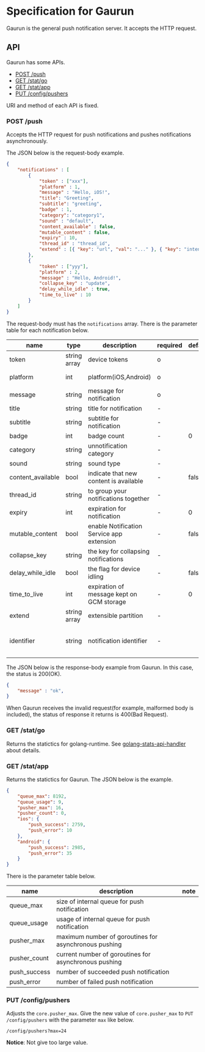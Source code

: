 # Specification for Gaurun

Gaurun is the general push notification server. It accepts the HTTP request.

## API

Gaurun has some APIs.

 * [POST /push](#post-push)
 * [GET /stat/go](#get-statgo)
 * [GET /stat/app](#get-statapp)
 * [PUT /config/pushers](#put-configpushers)

URI and method of each API is fixed.

### POST /push

Accepts the HTTP request for push notifications and pushes notifications asynchronously.

The JSON below is the request-body example.

```json
{
    "notifications" : [
        {
            "token" : ["xxx"],
            "platform" : 1,
            "message" : "Hello, iOS!",
            "title": "Greeting",
            "subtitle": "greeting",
            "badge" : 1,
            "category": "category1",
            "sound" : "default",
            "content_available" : false,
            "mutable_content" : false,
            "expiry" : 10,
            "thread_id" : "thread_id",
            "extend" : [{ "key": "url", "val": "..." }, { "key": "intent", "val": "..." }]
        },
        {
            "token" : ["yyy"],
            "platform" : 2,
            "message" : "Hello, Android!",
            "collapse_key" : "update",
            "delay_while_idle" : true,
            "time_to_live" : 10
        }
    ]
}
```

The request-body must has the `notifications` array. There is the parameter table for each notification below.

|name             |type        |description                              |required|default|note                                      |
|-----------------|------------|-----------------------------------------|--------|-------|------------------------------------------|
|token            |string array|device tokens                            |o       |       |                                          |
|platform         |int         |platform(iOS,Android)                    |o       |       |1=iOS, 2=Android                          |
|message          |string      |message for notification                 |o       |       |                                          |
|title            |string      |title for notification                   |-       |       |only iOS                                  |
|subtitle         |string      |subtitle for notification                |-       |       |only iOS                                  |
|badge            |int         |badge count                              |-       |0      |only iOS                                  |
|category         |string      |unnotification category                  |-       |       |only iOS                                  |
|sound            |string      |sound type                               |-       |       |only iOS                                  |
|content_available|bool        |indicate that new content is available   |-       |false  |only iOS.                                 |
|thread_id        |string      |to group your notifications together     |-       |       |only iOS.                                 |
|expiry           |int         |expiration for notification              |-       |0      |only iOS.                                 |
|mutable_content  |bool        |enable Notification Service app extension|-       |false  |only iOS(10.0+).                          |
|collapse_key     |string      |the key for collapsing notifications     |-       |       |only Android                              |
|delay_while_idle |bool        |the flag for device idling               |-       |false  |only Android                              |
|time_to_live     |int         |expiration of message kept on GCM storage|-       |0      |only Android                              |
|extend           |string array|extensible partition                     |-       |       |                                          |
|identifier       |string      |notification identifier                  |-       |       |an optional value to identify notification|

The JSON below is the response-body example from Gaurun. In this case, the status is 200(OK).

```json
{
    "message" : "ok",
}
```

When Gaurun receives the invalid request(for example, malformed body is included), the status of response it returns is 400(Bad Request).


### GET /stat/go

Returns the statictics for golang-runtime. See [golang-stats-api-handler](https://github.com/fukata/golang-stats-api-handler) about details.

### GET /stat/app

Returns the statictics for Gaurun. The JSON below is the example.

```json
{
    "queue_max": 8192,
    "queue_usage": 9,
    "pusher_max": 16,
    "pusher_count": 0,
    "ios": {
        "push_success": 2759,
        "push_error": 10
    },
    "android": {
        "push_success": 2985,
        "push_error": 35
    }
}
```

There is the parameter table below.

|name        |description                                          |note       |
|------------|-----------------------------------------------------|-----------|
|queue_max   |size of internal queue for push notification         |           |
|queue_usage |usage of internal queue for push notification        |           |
|pusher_max  |maximum number of goroutines for asynchronous pushing|           |
|pusher_count|current number of goroutines for asynchronous pushing|           |
|push_success|number of succeeded push notification                |           |
|push_error  |number of failed push notification                   |           |

### PUT /config/pushers

Adjusts the `core.pusher_max`. Give the new value of `core.pusher_max` to `PUT /config/pushers` with the parameter `max` like below.

```
/config/pushers?max=24
```

**Notice**: Not give too large value.
